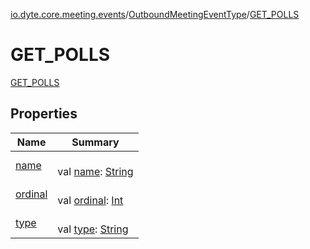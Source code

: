 [io.dyte.core.meeting.events](../../index.md)/[OutboundMeetingEventType](../index.md)/[GET_POLLS](index.md)

# GET_POLLS


[GET_POLLS](index.md)

## Properties

| Name | Summary |
|---|---|
| [name](../../../com.dyte.mobilecorekmm.models/-dyte-message-type/-p-o-l-l/index.md#-372974862%2FProperties%2F-132266010) | <br/>val [name](../../../com.dyte.mobilecorekmm.models/-dyte-message-type/-p-o-l-l/index.md#-372974862%2FProperties%2F-132266010): [String](https://kotlinlang.org/api/latest/jvm/stdlib/kotlin/-string/index.html) |
| [ordinal](../../../com.dyte.mobilecorekmm.models/-dyte-message-type/-p-o-l-l/index.md#-739389684%2FProperties%2F-132266010) | <br/>val [ordinal](../../../com.dyte.mobilecorekmm.models/-dyte-message-type/-p-o-l-l/index.md#-739389684%2FProperties%2F-132266010): [Int](https://kotlinlang.org/api/latest/jvm/stdlib/kotlin/-int/index.html) |
| [type](../type.md) | <br/>val [type](../type.md): [String](https://kotlinlang.org/api/latest/jvm/stdlib/kotlin/-string/index.html) |
